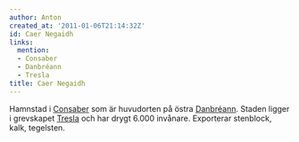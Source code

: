 ```yaml
---
author: Anton
created_at: '2011-01-06T21:14:32Z'
id: Caer Negaidh
links:
  mention:
  - Consaber
  - Danbréann
  - Tresla
title: Caer Negaidh
---
```


Hamnstad i [Consaber] som är huvudorten på östra [Danbréann]. Staden ligger i grevskapet [Tresla]
och har drygt 6.000 invånare. Exporterar stenblock, kalk, tegelsten.

  [Consaber]: Consaber
  [Danbréann]: Danbréann
  [Tresla]: Tresla
